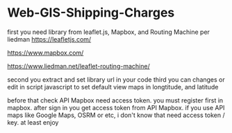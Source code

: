 # Web-GIS-Shipping-Charges
first you need library from leaflet.js, Mapbox, and Routing Machine per liedman
https://leafletjs.com/

https://www.mapbox.com/

https://www.liedman.net/leaflet-routing-machine/

second you extract and set library url in your code
third you can changes or edit in script javascript to set default view maps in longtitude, and latitude

before that check API Mapbox need access token. you must register first in mapbox. after sign in you get access token from API Mapbox.
if you use API maps like Google Maps, OSRM or etc, i don't know that need access token / key.
at least enjoy
